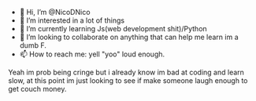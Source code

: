 - 👋 Hi, I’m @NicoDNico
- 👀 I’m interested in a lot of things
- 🌱 I’m currently learning Js(web development shit)/Python  
- 💞️ I’m looking to collaborate on anything that can help me learn im a dumb F.
- 📫 How to reach me: yell "yoo" loud enough.

Yeah im prob being cringe but i already know im bad at coding and learn slow, at this point im just looking  to see if make someone laugh enough to get couch money.
<!---
NicoDNico/NicoDNico is a ✨ special ✨ repository because its `README.md` (this file) appears on your GitHub profile.
You can click the Preview link to take a look at your changes.
--->
